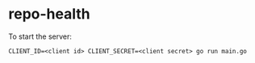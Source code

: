 # repo-health

To start the server:
```
CLIENT_ID=<client id> CLIENT_SECRET=<client secret> go run main.go
```
